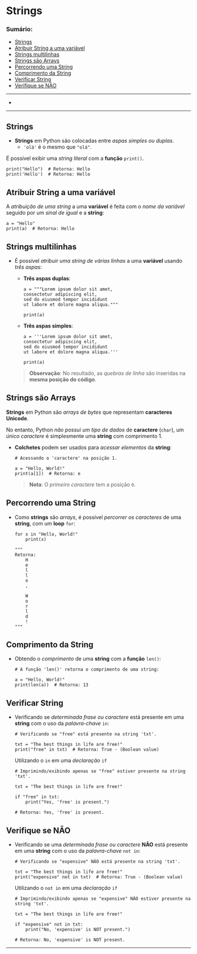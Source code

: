 # Strings

### Sumário:

- [Strings](#strings-1)
- [Atribuir String a uma variável](#atribuir-string-a-uma-variável)
- [Strings multilinhas](#strings-multilinhas)
- [Strings são Arrays](#strings-são-arrays)
- [Percorrendo uma String](#percorrendo-uma-string)
- [Comprimento da String](#comprimento-da-string)
- [Verificar String](#verificar-string)
- [Verifique se NÃO](#verifique-se-não)
---
- []()

---

## Strings

- **Strings** em Python são colocadas entre _aspas simples ou duplas_.
    - ``'olá'`` é o mesmo que ``"olá"``.

É possível exibir uma _string literal_ com a **função** ``print()``.

```
print("Hello")  # Retorna: Hello
print('Hello')  # Retorna: Hello
```

## Atribuir String a uma variável

A _atribuição de uma string_ a uma **variável** é feita com o _nome da variável_ seguido por um _sinal de igual_ e a **string**:

```
a = "Hello"
print(a)  # Retorna: Hello
```

## Strings multilinhas

- É possível _atribuir uma string de várias linhas_ a uma **variável** usando _três aspas_:
    - **Três aspas duplas**:
        ```
        a = """Lorem ipsum dolor sit amet,
        consectetur adipiscing elit,
        sed do eiusmod tempor incididunt
        ut labore et dolore magna aliqua."""
        
        print(a)
        ```

    - **Três aspas simples**:
        ```
        a = '''Lorem ipsum dolor sit amet,
        consectetur adipiscing elit,
        sed do eiusmod tempor incididunt
        ut labore et dolore magna aliqua.'''
        
        print(a)
        ```

    > **Observação**: No resultado, as _quebras de linha_ são inseridas na **mesma posição do código**.

## Strings são Arrays

**Strings** em Python são _arrays de bytes_ que representam **caracteres Unicode**.

No entanto, Python _não possui um tipo de dados_ de **caractere** (``char``), um _único caractere_ é simplesmente uma **string** com comprimento 1.

- **Colchetes** podem ser usados para _acessar elementos_ da **string**:
    ```
    # Acessando o 'caractere' na posição 1.

    a = "Hello, World!"
    print(a[1])  # Retorna: e
    ```

    > **Nota**: O _primeiro caractere_ tem a posição ``0``.

## Percorrendo uma String

- Como **strings** são _arrays_, é possível _percorrer os caracteres_ de uma **string**, com um **loop** ``for``:
    ```
    for x in "Hello, World!"
        print(x)

    """
    Retorna:
        H
        e
        l
        l
        o
        ,

        W
        o
        r
        l
        d
        !
    """
    ```

## Comprimento da String

- Obtendo o _comprimento_ de uma **string** com a **função** ``len()``:
    ```
    # A função 'len()' retorna o comprimento de uma string:

    a = "Hello, World!"
    print(len(a))  # Retorna: 13
    ```

## Verificar String

- Verificando se _determinada frase ou caractere_ está presente em uma **string** com o uso da _palavra-chave_ ``in``:
    ```
    # Verificando se "free" está presente na string 'txt'.

    txt = "The best things in life are free!"
    print("free" in txt)  # Retorna: True - (Boolean value)
    ```

    Utilizando o ``in`` em uma _declaração_ ``if``

    ```
    # Imprimindo/exibindo apenas se "free" estiver presente na string 'txt'.

    txt = "The best things in life are free!"

    if "free" in txt:
        print("Yes, 'free' is present.")
    
    # Retorna: Yes, 'free' is present.
    ```

## Verifique se NÃO

- Verificando se uma _determinada frase ou caractere_ **NÃO** está presente em uma **string** com o uso da _palavra-chave_ ``not in``:
    ```
    # Verificando se "expensive" NÃO está presente na string 'txt'.

    txt = "The best things in life are free!"
    print("expensive" not in txt)  # Retorna: True - (Boolean value)
    ```

    Utilizando o ``not in`` em uma _declaração_ ``if``

    ```
    # Imprimindo/exibindo apenas se "expensive" NÃO estiver presente na string 'txt'.

    txt = "The best things in life are free!"

    if "expensive" not in txt:
        print("No, 'expensive' is NOT present.")

    # Retorna: No, 'expensive' is NOT present.
    ```

---

